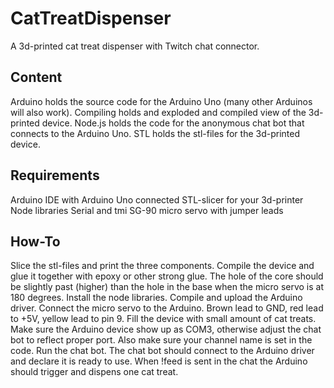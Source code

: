 # CatTreatDispenser
A 3d-printed cat treat dispenser with Twitch chat connector.

## Content
Arduino holds the source code for the Arduino Uno (many other Arduinos will also work).
Compiling holds and exploded and compiled view of the 3d-printed device.
Node.js holds the code for the anonymous chat bot that connects to the Arduino Uno.
STL holds the stl-files for the 3d-printed device.

## Requirements
Arduino IDE with Arduino Uno connected
STL-slicer for your 3d-printer
Node libraries Serial and tmi
SG-90 micro servo with jumper leads

## How-To
Slice the stl-files and print the three components.
Compile the device and glue it together with epoxy or other strong glue. The hole of the core should be slightly past (higher) than the hole in the base when the micro servo is at 180 degrees.
Install the node libraries.
Compile and upload the Arduino driver.
Connect the micro servo to the Arduino. Brown lead to GND, red lead to +5V, yellow lead to pin 9.
Fill the device with small amount of cat treats.
Make sure the Arduino device show up as COM3, otherwise adjust the chat bot to reflect proper port. Also make sure your channel name is set in the code.
Run the chat bot. The chat bot should connect to the Arduino driver and declare it is ready to use. When !feed is sent in the chat the Arduino should trigger and dispens one cat treat.
